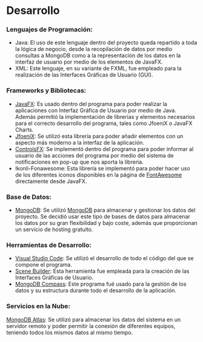 # Desarrollo

### Lenguajes de Programación:

- Java: El uso de este lenguaje dentro del proyecto queda repartido a toda la lógica de negocio, desde la recopilación de datos por medio consultas a MongoDB como a la representación de los datos en la interfaz de usuario por medio de los elementos de JavaFX.
- XML: Este lenguaje, en su variante de FXML, fue empleado para la realización de las Interfaces Gráficas de Usuario (GUI).

### Frameworks y Bibliotecas:

* [JavaFX](https://openjfx.io/): Es usado dentro del programa para poder realizar la aplicaciones con Interfaz Gráfica de Usuario por medio de Java. Además permitió la implementación de librerias y elementos necesarios para el correcto desarrollo del programa, tales como JfoeniX o JavaFX Charts.
* [JfoeniX](https://github.com/sshahine/JFoenix): Se utilizó esta librería para poder añadir elementos con un aspecto más moderno a la interfaz de la aplicación.
* [ControlsFX](https://controlsfx.github.io/): Se implementó dentro del programa para poder informar al usuario de las acciones del programa por medio del sistema de notificaciones en pop-up que nos aporta la libreria.
* Ikonli-Fonawesome: Esta librería se implementó para poder hacer uso de los diferentes iconos disponibles en la página de [FontAwesome](https://fontawesome.com/) directamente desde JavaFX.

### Base de Datos:

* [MongoDB](https://www.mongodb.com/): Se utilizó [MongoDB](https://www.mongodb.com/) para almacenar y gestionar los datos del proyecto. Se decidió usar este tipo de bases de datos para almacenar los datos por su gran flexibilidad y bajo coste, además que proporcionan un servicio de hosting gratuíto.

### Herramientas de Desarrollo:

* [Visual Studio Code](https://code.visualstudio.com/): Se utilizó el desarrollo de todo el código del que se compone el programa.
* [Scene Builder](https://gluonhq.com/products/scene-builder/): Esta herramienta fue empleada para la creación de las Interfaces Gráficas de Usuario.
* [MongoDB Compass](https://www.mongodb.com/products/compass): Este programa fué usado para la gestión de los datos y su estructura durante todo el desarrollo de la aplicación.

### Servicios en la Nube:

[MongoDB Atlas](https://www.mongodb.com/atlas/database): Se utilizó para almacenar los datos del sistema en un servidor remoto y poder permitir la conexión de diferentes equipos, teniendo todos los mismos datos al mismo tiempo.
